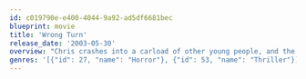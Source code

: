 ```yaml
---
id: c019790e-e400-4044-9a92-ad5df6681bec
blueprint: movie
title: 'Wrong Turn'
release_date: '2003-05-30'
overview: "Chris crashes into a carload of other young people, and the group of stranded motorists is soon lost in the woods of West Virginia, where they're hunted by three cannibalistic mountain men who are grossly disfigured by generations of inbreeding."
genres: '[{"id": 27, "name": "Horror"}, {"id": 53, "name": "Thriller"}]'
---
```

